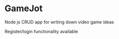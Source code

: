 # GameJot
Node js CRUD app for writing down video game ideas 

Register/login functionality available


